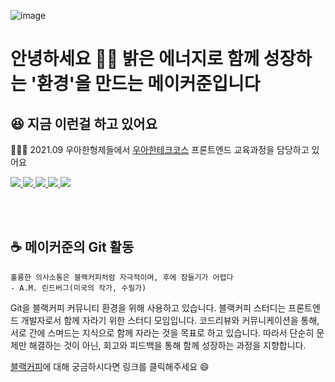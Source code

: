 ![image](https://user-images.githubusercontent.com/72922397/133402101-538db69e-0b1f-4f5c-8aeb-8339c681c38d.png)

# 안녕하세요 👋🏼 밝은 에너지로 함께 성장하는 '환경'을 만드는 메이커준입니다

## 😆 지금 이런걸 하고 있어요
👨🏻‍🏫 2021.09 우아한형제들에서 [우아한테크코스](https://woowacourse.github.io/) 프론트엔드 교육과정을 담당하고 있어요

<a href="https://blog.makerjun.com" target="_blank">
  <img src="https://img.shields.io/badge/Profile-f9af00?style=flat-square&logo=About.me&logoColor=white"/>
</a>

<a href="https://blog.makerjun.com" target="_blank">
  <img src="https://img.shields.io/badge/Blog-000000?style=flat-square&logo=Notion&logoColor=white"/>
</a>

<a href="https://blog.makerjun.com" target="_blank">
  <img src="https://img.shields.io/badge/LinkedIn-0A66C2?style=flat-square&logo=LinkedIn&logoColor=white"/>
</a>

<a href="https://blog.makerjun.com" target="_blank">
  <img src="https://img.shields.io/badge/Instagram-E4405F?style=flat-square&logo=Instagram&logoColor=white"/>
</a>

<a href="https://blog.makerjun.com" target="_blank">
  <img src="https://img.shields.io/badge/Facebook-1877F2?style=flat-square&logo=Facebook&logoColor=white"/>
</a>


<br/><br/>

## ☕  메이커준의 Git 활동
```
훌륭한 의사소통은 블랙커피처럼 자극적이며, 후에 잠들기가 어렵다
- A.M. 린드버그(미국의 작가, 수필가)
```
Git을 블랙커피 커뮤니티 환경을 위해 사용하고 있습니다.
블랙커피 스터디는 프론트엔드 개발자로서 함께 자라기 위한 스터디 모임입니다. 
코드리뷰와 커뮤니케이션을 통해, 서로 간에 스며드는 지식으로 함께 자라는 것을 목표로 하고 있습니다.
따라서 단순히 문제만 해결하는 것이 아닌, 회고와 피드백을 통해 함께 성장하는 과정을 지향합니다.

[블랙커피](https://makerjun.notion.site/a4b0234907a94e0ca3214f3a55999c55)에 대해 궁금하시다면 링크를 클릭해주세요 😄

